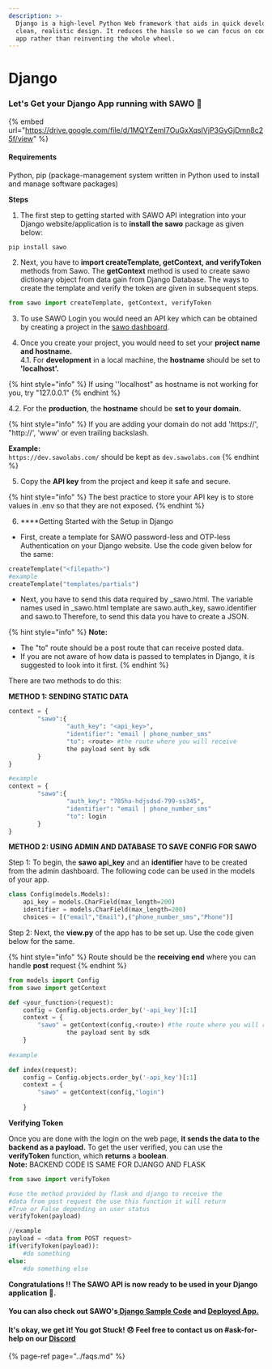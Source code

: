 ```yaml
---
description: >-
  Django is a high-level Python Web framework that aids in quick development and
  clean, realistic design. It reduces the hassle so we can focus on coding the
  app rather than reinventing the whole wheel.
---
```


# Django

### Let's Get your Django App running with SAWO 🙌 

{% embed url="https://drive.google.com/file/d/1MQYZemI7OuGxXqsIVjP3GyGjDmn8c25f/view" %}



#### **Requirements**

Python, pip \(package-management system written in Python used to install and manage software packages\)

**Steps**

1. The first step to getting started with SAWO API integration into your Django website/application is to **install the sawo** package as given below:

```text
pip install sawo
```

2. Next, you have to **import createTemplate, getContext, and verifyToken** methods from Sawo. The **getContext** method is used to create sawo dictionary object from data gain from Django Database. The ways to create the template and verify the token are given in subsequent steps.  


```python
from sawo import createTemplate, getContext, verifyToken
```

3. To use SAWO Login you would need an API key which can be obtained by creating a project in the [sawo dashboard](https://dev.sawolabs.com/). 

4.  Once you create your project, you would need to set your **project name and hostname.**  
    4.1. For **development** in a local machine, the **hostname** should be set to **'localhost'.**

{% hint style="info" %}
If using ''localhost" as hostname is not working for you, try "127.0.0.1"
{% endhint %}

 4.2. For the **production**, the **hostname** should be **set to your domain.** 

{% hint style="info" %}
If you are adding your domain do not add 'https://', "http://', 'www' or even trailing backslash.

**Example:**  
`https://dev.sawolabs.com/` should be kept as `dev.sawolabs.com`
{% endhint %}

5. Copy the **API key** from the project and keep it safe and secure.

{% hint style="info" %}
The best practice to store your API key is to store values in .env so that they are not exposed.
{% endhint %}

6. ****Getting Started with the Setup in Django

* First, create a template for SAWO password-less and OTP-less Authentication on your Django website. Use the code given below for the same:

```python
createTemplate("<filepath>")
#example
createTemplate("templates/partials")
```

* Next, you have to send this data required by \_sawo.html. The variable names used in \_sawo.html template are sawo.auth\_key, sawo.identifier and sawo.to Therefore, to send this data you have to create a JSON.

{% hint style="info" %}
**Note:**

* The "to" route should be a post route that can receive posted data.
* If you are not aware of how data is passed to templates in Django, it is suggested to look into it first.
{% endhint %}

There are two methods to do this:

**METHOD 1: SENDING STATIC DATA**

```python
context = {
        "sawo":{
                "auth_key": "<api_key>",
                "identifier": "email | phone_number_sms"
                "to": <route> #the route where you will receive
                the payload sent by sdk                 
        }
}

#example
context = {
        "sawo":{
                "auth_key": "785ha-hdjsdsd-799-ss345",
                "identifier": "email | phone_number_sms"
                "to": login               
        }
}
```

**METHOD 2: USING ADMIN AND DATABASE TO SAVE CONFIG FOR SAWO**  


Step 1: To begin, the **sawo api\_key** and an **identifier** have to be created from the admin dashboard. The following code can be used in the models of your app.

```python
class Config(models.Models):
    api_key = models.CharField(max_length=200)
    identifier = models.CharField(max_length=200)
    choices = [("email","Email"),("phone_number_sms","Phone")]
```

Step 2: Next, the **view.py** of the app has to be set up. Use the code given below for the same.

{% hint style="info" %}
Route should be the **receiving end** where you can handle **post** request
{% endhint %}

```python
from models import Config
from sawo import getContext

def <your_function>(request):
    config = Config.objects.order_by('-api_key')[:1]
    context = {
        "sawo" = getContext(config,<route>) #the route where you will receive
                the payload sent by sdk    
    }
        
#example

def index(request):
    config = Config.objects.order_by('-api_key')[:1]
    context = {
        "sawo" = getContext(config,"login") 
               
    }
```

**Verifying Token**

Once you are done with the login on the web page, **it sends the data to the backend as a payload.** To get the user verified, you can use the **verifyToken** function, which **returns** a **boolean**.  
**Note:** BACKEND CODE IS SAME FOR DJANGO AND FLASK

```python
from sawo import verifyToken

#use the method provided by flask and django to receive the 
#data from post request the use this function it will return 
#True or False depending on user status
verifyToken(payload)

//example 
payload = <data from POST request>
if(verifyToken(payload)):
    #do something
else:
    #do something else
```

**Congratulations !! The SAWO API is now ready to be used in your Django application** 🤘**.**  

#### You can also check out SAWO's[ Django Sample Code](https://github.com/sawolabs/sawo-python-examples/tree/master/django) and [Deployed App.](https://github.com/sawolabs/sawo-python-examples/tree/master/django)

#### It's okay, we get it! You got Stuck! 😞 Feel free to contact us on \#ask-for-help on our [Discord](https://discord.com/invite/TpnCfMUE5P)

{% page-ref page="../faqs.md" %}

